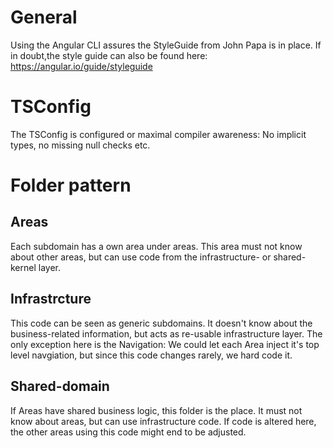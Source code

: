 # General
Using the Angular CLI assures the StyleGuide from John Papa is in place.
If in doubt,the style guide can also be found here: https://angular.io/guide/styleguide

# TSConfig
The TSConfig is configured or maximal compiler awareness: No implicit types, no missing null checks etc.

# Folder pattern
## Areas
Each subdomain has a own area under areas. This area must not know about other areas, but can use code from the infrastructure- or shared-kernel layer.

## Infrastrcture
This code can be seen as generic subdomains. It doesn't know about the business-related information, but acts as re-usable infrastructure layer. The only exception here is the Navigation: We could let each Area inject it's top level navgiation, but since this code changes rarely, we hard code it.

## Shared-domain
If Areas have shared business logic, this folder is the place. It must not know about areas, but can use infrastructure code. If code is altered here, the other areas using this code might end to be adjusted.
